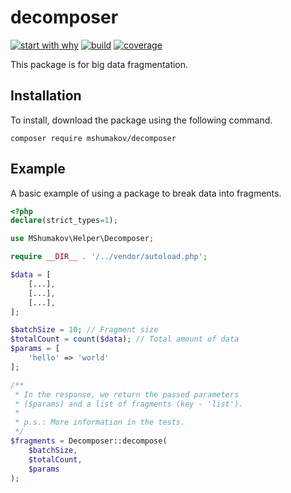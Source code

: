 # decomposer

[![start with why](https://img.shields.io/badge/start%20with-why%3F-brightgreen.svg?style=flat)]()
[![build](https://github.com/mshumakov/decomposer/workflows/build/badge.svg)](https://github.com/mshumakov/decomposer/actions)
[![coverage](https://codecov.io/gh/mshumakov/decomposer/branch/master/graph/badge.svg)](https://codecov.io/gh/mshumakov/decomposer)

This package is for big data fragmentation.

## Installation

To install, download the package using the following command.

```shell script
composer require mshumakov/decomposer
```

## Example

A basic example of using a package to break data into fragments.

```php
<?php
declare(strict_types=1);

use MShumakov\Helper\Decomposer;

require __DIR__ . '/../vendor/autoload.php';

$data = [
    [...],
    [...],
    [...],
];

$batchSize = 10; // Fragment size
$totalCount = count($data); // Total amount of data
$params = [
    'hello' => 'world'
];

/**
 * In the response, we return the passed parameters 
 * ($params) and a list of fragments (key - 'list').
 * 
 * p.s.: More information in the tests.
 */
$fragments = Decomposer::decompose(
    $batchSize, 
    $totalCount,
    $params
);
```